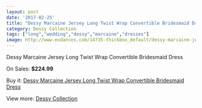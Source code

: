 ```yaml
---
layout: post
date: '2017-02-25'
title: "Dessy Marcaine Jersey Long Twist Wrap Convertible Bridesmaid Dress"
category: Dessy Collection
tags: ["long","wedding","dessy","marcaine","dresses"]
image: http://www.eudances.com/14735-thickbox_default/dessy-marcaine-jersey-long-twist-wrap-convertible-bridesmaid-dress.jpg
---
```

Dessy Marcaine Jersey Long Twist Wrap Convertible Bridesmaid Dress

On Sales: **$224.99**
<a href="https://www.eudances.com/en/dessy-collection/4402-dessy-marcaine-jersey-long-twist-wrap-convertible-bridesmaid-dress.html"><amp-img layout="responsive" width="600" height="600" src="//www.eudances.com/14735-thickbox_default/dessy-marcaine-jersey-long-twist-wrap-convertible-bridesmaid-dress.jpg" alt="Dessy Marcaine Jersey Long Twist Wrap Convertible Bridesmaid Dress 0" /></a>
<a href="https://www.eudances.com/en/dessy-collection/4402-dessy-marcaine-jersey-long-twist-wrap-convertible-bridesmaid-dress.html"><amp-img layout="responsive" width="600" height="600" src="//www.eudances.com/14737-thickbox_default/dessy-marcaine-jersey-long-twist-wrap-convertible-bridesmaid-dress.jpg" alt="Dessy Marcaine Jersey Long Twist Wrap Convertible Bridesmaid Dress 1" /></a>
<a href="https://www.eudances.com/en/dessy-collection/4402-dessy-marcaine-jersey-long-twist-wrap-convertible-bridesmaid-dress.html"><amp-img layout="responsive" width="600" height="600" src="//www.eudances.com/14736-thickbox_default/dessy-marcaine-jersey-long-twist-wrap-convertible-bridesmaid-dress.jpg" alt="Dessy Marcaine Jersey Long Twist Wrap Convertible Bridesmaid Dress 2" /></a>

Buy it: [Dessy Marcaine Jersey Long Twist Wrap Convertible Bridesmaid Dress](https://www.eudances.com/en/dessy-collection/4402-dessy-marcaine-jersey-long-twist-wrap-convertible-bridesmaid-dress.html "Dessy Marcaine Jersey Long Twist Wrap Convertible Bridesmaid Dress")

View more: [Dessy Collection](https://www.eudances.com/en/60-Dessy-Collection "Dessy Collection")